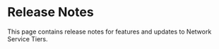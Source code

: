 #  Release Notes

This page contains release notes for features and updates to Network Service
Tiers.

